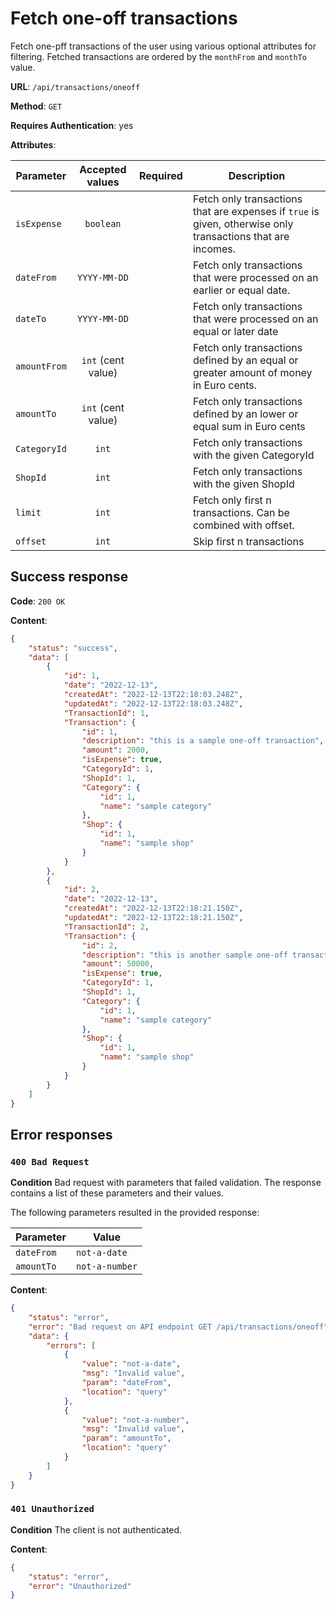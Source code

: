 # Fetch one-off transactions

Fetch one-pff transactions of the user using various optional attributes for filtering.
Fetched transactions are ordered by the `monthFrom` and `monthTo` value.

**URL**: `/api/transactions/oneoff`

**Method**: `GET`

**Requires Authentication**: yes

**Attributes**:

| Parameter    |  Accepted values   | Required | Description                                                                                                 |
| ------------ | :----------------: | :------: | ----------------------------------------------------------------------------------------------------------- |
| `isExpense`  |     `boolean`      |          | Fetch only transactions that are expenses if `true` is given, otherwise only transactions that are incomes. |
| `dateFrom`   |    `YYYY-MM-DD`    |          | Fetch only transactions that were processed on an earlier or equal date.                                    |
| `dateTo`     |    `YYYY-MM-DD`    |          | Fetch only transactions that were processed on an equal or later date                                       |
| `amountFrom` | `int` (cent value) |          | Fetch only transactions defined by an equal or greater amount of money in Euro cents.                       |
| `amountTo`   | `int` (cent value) |          | Fetch only transactions defined by an lower or equal sum in Euro cents                                      |
| `CategoryId` |       `int`        |          | Fetch only transactions with the given CategoryId                                                           |
| `ShopId`     |       `int`        |          | Fetch only transactions with the given ShopId                                                               |
| `limit`      |       `int`        |          | Fetch only first n transactions. Can be combined with offset.                                               |
| `offset`     |       `int`        |          | Skip first n transactions                                                                                   |

## Success response

**Code**: `200 OK`

**Content**:

```json
{
    "status": "success",
    "data": [
        {
            "id": 1,
            "date": "2022-12-13",
            "createdAt": "2022-12-13T22:18:03.248Z",
            "updatedAt": "2022-12-13T22:18:03.248Z",
            "TransactionId": 1,
            "Transaction": {
                "id": 1,
                "description": "this is a sample one-off transaction",
                "amount": 2000,
                "isExpense": true,
                "CategoryId": 1,
                "ShopId": 1,
                "Category": {
                    "id": 1,
                    "name": "sample category"
                },
                "Shop": {
                    "id": 1,
                    "name": "sample shop"
                }
            }
        },
        {
            "id": 2,
            "date": "2022-12-13",
            "createdAt": "2022-12-13T22:18:21.150Z",
            "updatedAt": "2022-12-13T22:18:21.150Z",
            "TransactionId": 2,
            "Transaction": {
                "id": 2,
                "description": "this is another sample one-off transaction",
                "amount": 50000,
                "isExpense": true,
                "CategoryId": 1,
                "ShopId": 1,
                "Category": {
                    "id": 1,
                    "name": "sample category"
                },
                "Shop": {
                    "id": 1,
                    "name": "sample shop"
                }
            }
        }
    ]
}
```

## Error responses

### `400 Bad Request`

**Condition**
Bad request with parameters that failed validation. The response contains a list of these parameters and their values.

The following parameters resulted in the provided response:

| Parameter  | Value          |
| ---------- | -------------- |
| `dateFrom` | `not-a-date`   |
| `amountTo` | `not-a-number` |

**Content**:

```json
{
    "status": "error",
    "error": "Bad request on API endpoint GET /api/transactions/oneoff",
    "data": {
        "errors": [
            {
                "value": "not-a-date",
                "msg": "Invalid value",
                "param": "dateFrom",
                "location": "query"
            },
            {
                "value": "not-a-number",
                "msg": "Invalid value",
                "param": "amountTo",
                "location": "query"
            }
        ]
    }
}
```

### `401 Unauthorized`

**Condition**
The client is not authenticated.

**Content**:

```json
{
    "status": "error",
    "error": "Unauthorized"
}
```
